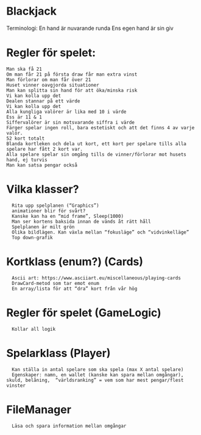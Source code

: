 # Blackjack

Terminologi:
En hand är nuvarande runda
Ens egen hand är sin giv


# Regler för spelet:
    Man ska få 21
    Om man får 21 på första draw får man extra vinst
    Man förlorar om man får över 21
    Huset vinner oavgjorda situationer
    Man kan splitta sin hand för att öka/minska risk
    Vi kan kolla upp det
    Dealen stannar på ett värde
    Vi kan kolla upp det
    Alla kungliga valörer är lika med 10 i värde
    Ess är 11 & 1
    Siffervalörer är sin motsvarande siffra i värde
    Färger spelar ingen roll, bara estetiskt och att det finns 4 av varje valör.
    52 kort totalt
    Blanda kortleken och dela ut kort, ett kort per spelare tills alla spelare har fått 2 kort var.
    Alla spelare spelar sin omgång tills de vinner/förlorar mot husets hand, ej turvis
    Man kan satsa pengar också

# Vilka klasser?

      Rita upp spelplanen (“Graphics”)
      animationer blir för svårt?
      Kanske kan ha en “mid frame”, Sleep(1000)
      Man ser kortens baksida innan de vänds åt rätt håll
      Spelplanen är milt grön
      Olika bildlägen. Kan växla mellan “fokusläge” och “vidvinkelläge”
      Top down-grafik


# Kortklass (enum?) (Cards)
      Ascii art: https://www.asciiart.eu/miscellaneous/playing-cards
      DrawCard-metod som tar emot enum
      En array/lista för att “dra” kort från vår hög

# Regler för spelet (GameLogic)
      Kollar all logik


# Spelarklass (Player)
      Kan ställa in antal spelare som ska spela (max X antal spelare)
      Egenskaper: namn, en wallet (kanske kan spara mellan omgångar), skuld, belåning,  “världsranking” = vem som har mest pengar/flest vinster
# FileManager
      Läsa och spara information mellan omgångar
